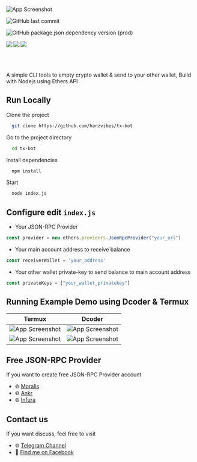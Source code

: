 ![App Screenshot](https://github.com/hanzvibes/tx-bot/raw/main/assets/logo_tx.png)

![GitHub last commit](https://img.shields.io/github/last-commit/hanzvibes/tx-bot?style=for-the-badge)

![GitHub package.json dependency version (prod)](https://img.shields.io/github/package-json/dependency-version/hanzvibes/tx-bot/ethers?color=b&style=for-the-badge)

<img align="left" src="https://img.shields.io/github/stars/hanzvibes/tx-bot?style=for-the-badge">
<img align="center" src="https://img.shields.io/github/forks/hanzvibes/tx-bot?style=for-the-badge">
<img align="left" src="https://img.shields.io/github/watchers/hanzvibes/tx-bot?style=for-the-badge">

\
\
\
A simple CLI tools to empty crypto wallet & send to your other wallet, Build with Nodejs using Ethers API


## Run Locally

Clone the project

```bash
  git clone https://github.com/hanzvibes/tx-bot
```

Go to the project directory

```bash
  cd tx-bot
```

Install dependencies

```bash
  npm install
```

Start

```bash
  node index.js
```


## Configure edit ```index.js```

* Your JSON-RPC Provider

```javascript
const provider = new ethers.providers.JsonRpcProvider("your_url")
```

* Your main account address to receive balance

```javascript
const receiverWallet = 'your_address'
```

* Your other wallet private-key to send balance to main account address

```javascript
const privateKeys = ["your_wallet_privatekey"]
```
## Running Example Demo using Dcoder & Termux

Termux             |  Dcoder
:-------------------------:|:-------------------------:
![App Screenshot](https://github.com/hanzvibes/tx-bot/raw/main/assets/termux1.png) | ![App Screenshot](https://github.com/hanzvibes/tx-bot/raw/main/assets/dcoder1.png)
![App Screenshot](https://github.com/hanzvibes/tx-bot/raw/main/assets/termux2.png) | ![App Screenshot](https://github.com/hanzvibes/tx-bot/raw/main/assets/dcoder2.png)


## Free JSON-RPC Provider

If you want to create free JSON-RPC Provider account

- 🌐 [Moralis](https://moralis.io/)
- 🌐 [Ankr](https://ankr.com/)
- 🌐 [Infura](https://infura.io/)


## Contact us

If you want discuss, feel free to visit

- 🌐 [Telegram Channel](https://t.me/whendistriser)
- 👥 [Find me on Facebook](https://fb.me/4RAEHAN/)

